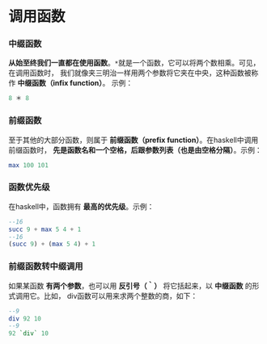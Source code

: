 调用函数
============================================

### 中缀函数
**从始至终我们一直都在使用函数**。`*`就是一个函数，它可以将两个数相乘。可见，在调用函数时，
我们就像夹三明治一样用两个参数将它夹在中央，这种函数被称作 **中缀函数（infix function）**。
示例：
```haskell
8 ＊ 8
```

### 前缀函数
至于其他的大部分函数，则属于 **前缀函数（prefix function）**。在haskell中调用前缀函数时，
**先是函数名和一个空格，后跟参数列表（也是由空格分隔）**。示例：
```haskell
max 100 101
```
### 函数优先级
在haskell中，函数拥有 **最高的优先级**。示例：
```haskell
--16
succ 9 + max 5 4 + 1
--16
(succ 9) + (max 5 4) + 1
```
### 前缀函数转中缀调用
如果某函数 **有两个参数**，也可以用 **反引号（｀）** 将它括起来，以 **中缀函数** 的形式调用它。比如，
div函数可以用来求两个整数的商，如下：
```haskell
--9
div 92 10
--9
92 `div` 10
```
